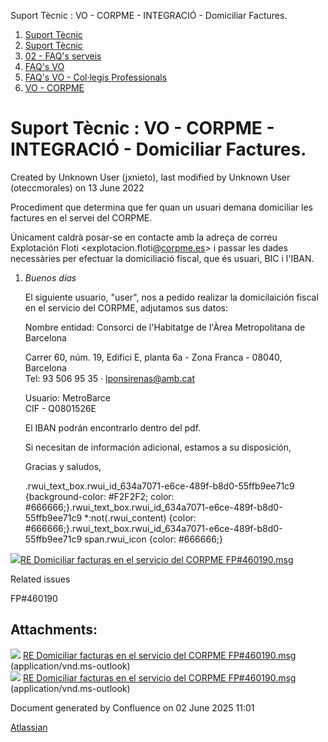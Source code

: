 Suport Tècnic : VO - CORPME - INTEGRACIÓ - Domiciliar Factures.  

1.  [Suport Tècnic](index.html)
2.  [Suport Tècnic](13893782.html)
3.  [02 - FAQ's serveis](26313393.html)
4.  [FAQ's VO](28705575.html)
5.  [FAQ's VO - Col·legis Professionals](28705581.html)
6.  [VO - CORPME](VO---CORPME_36340973.html)

Suport Tècnic : VO - CORPME - INTEGRACIÓ - Domiciliar Factures.
===============================================================

Created by Unknown User (jxnieto), last modified by Unknown User (oteccmorales) on 13 June 2022

Procediment que determina que fer quan un usuari demana domiciliar les factures en el servei del CORPME.

Únicament caldrà posar-se en contacte amb la adreça de correu Explotación Floti <explotacion.floti@[corpme.es](http://corpme.es)\> i passar les dades necessàries per efectuar la domiciliació fiscal, que és usuari, BIC i l'IBAN.

1.  _Buenos días_
    
    El siguiente usuario, "user", nos a pedido realizar la domicilaición fiscal en el servicio del CORPME, adjutamos sus datos:
    
      
    
    Nombre entidad: Consorci de l'Habitatge de l'Àrea Metropolitana de Barcelona
    
    Carrer 60, núm. 19, Edifici E, planta 6a - Zona Franca - 08040, Barcelona  
    Tel: 93 506 95 35 · [lponsirenas@amb.cat](mailto:lponsirenas@amb.cat)
    
    Usuario: MetroBarce  
    CIF - Q0801526E
    
    El IBAN podrán encontrarlo dentro del pdf.
    
      
    
    Si necesitan de información adicional, estamos a su disposición,
    
      
    
    Gracias y saludos,
    
    .rwui\_text\_box.rwui\_id\_634a7071-e6ce-489f-b8d0-55ffb9ee71c9 {background-color: #F2F2F2; color: #666666;}.rwui\_text\_box.rwui\_id\_634a7071-e6ce-489f-b8d0-55ffb9ee71c9 \*:not(.rwui\_content) {color: #666666;}.rwui\_text\_box.rwui\_id\_634a7071-e6ce-489f-b8d0-55ffb9ee71c9 span.rwui\_icon {color: #666666;}
    

  

  

[![](download/resources/com.atlassian.confluence.plugins.confluence-view-file-macro:view-file-macro-resources/images/placeholder-small-file.png)RE Domiciliar facturas en el servicio del CORPME FP#460190.msg](/download/attachments/64980716/RE%20%20Domiciliar%20facturas%20en%20el%20servicio%20del%20CORPME%20%20FP%23460190.msg?version=2&modificationDate=1647361718071&api=v2)

Related issues

FP#460190

Attachments:
------------

![](images/icons/bullet_blue.gif) [RE Domiciliar facturas en el servicio del CORPME FP#460190.msg](attachments/64980716/64980718.msg) (application/vnd.ms-outlook)  
![](images/icons/bullet_blue.gif) [RE Domiciliar facturas en el servicio del CORPME FP#460190.msg](attachments/64980716/64980717.msg) (application/vnd.ms-outlook)  

Document generated by Confluence on 02 June 2025 11:01

[Atlassian](http://www.atlassian.com/)